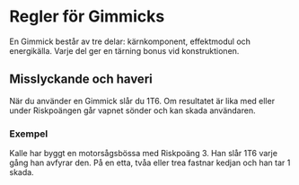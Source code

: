 # Regler för Gimmicks

En Gimmick består av tre delar: kärnkomponent, effektmodul och energikälla. Varje del ger en tärning bonus vid konstruktionen.

## Misslyckande och haveri

När du använder en Gimmick slår du 1T6. Om resultatet är lika med eller under Riskpoängen går vapnet sönder och kan skada användaren.

### Exempel

Kalle har byggt en motorsågsbössa med Riskpoäng 3. Han slår 1T6 varje gång han avfyrar den. På en etta, tvåa eller trea fastnar kedjan och han tar 1 skada.
